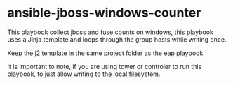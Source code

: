 # ansible-jboss-windows-counter
This playbook collect jboss and fuse counts on windows, this playbook uses a Jinja template and loops through the group hosts while writing once. 

Keep the j2 template in the same project folder as the eap playbook

It is important to note, if you are using tower or controler to run this playbook, to just allow writing to the local filesystem.
